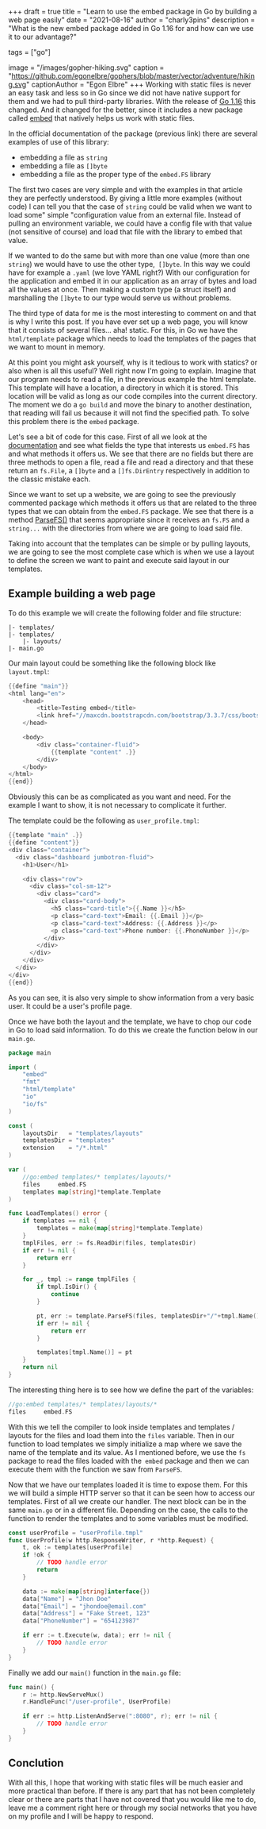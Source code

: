 +++
draft = true
title = "Learn to use the embed package in Go by building a web page easily"
date = "2021-08-16"
author = "charly3pins"
description = "What is the new embed package added in Go 1.16 for and how can we use it to our advantage?"

tags = ["go"]

image = "/images/gopher-hiking.svg"
caption = "https://github.com/egonelbre/gophers/blob/master/vector/adventure/hiking.svg"
captionAuthor = "Egon Elbre"
+++
Working with static files is never an easy task and less so in Go since we did not have native support for them and we had to pull third-party libraries. With the release of [Go 1.16](https://blog.golang.org/go1.16) this changed. And it changed for the better, since it includes a new package called [embed](https://pkg.go.dev/embed) that natively helps us work with static files.

In the official documentation of the package (previous link) there are several examples of use of this library:
- embedding a file as `string`
- embedding a file as `[]byte`
- embedding a file as the proper type of the `embed.FS` library

The first two cases are very simple and with the examples in that article they are perfectly understood. By giving a little more examples (without code) I can tell you that the case of `string` could be valid when we want to load some" simple "configuration value from an external file. Instead of pulling an environment variable, we could have a config file with that value (not sensitive of course) and load that file with the library to embed that value.

If we wanted to do the same but with more than one value (more than one `string`) we would have to use the other type,` []byte`. In this way we could have for example a `.yaml` (we love YAML right?) With our configuration for the application and embed it in our application as an array of bytes and load all the values ​​at once. Then making a custom type (a struct itself) and marshalling the `[]byte` to our type would serve us without problems.

The third type of data for me is the most interesting to comment on and that is why I write this post. If you have ever set up a web page, you will know that it consists of several files... aha! static. For this, in Go we have the `html/template` package which needs to load the templates of the pages that we want to mount in memory.

At this point you might ask yourself, why is it tedious to work with statics? or also when is all this useful? Well right now I'm going to explain. Imagine that our program needs to read a file, in the previous example the html template. This template will have a location, a directory in which it is stored. This location will be valid as long as our code compiles into the current directory. The moment we do a `go build` and move the binary to another destination, that reading will fail us because it will not find the specified path. To solve this problem there is the `embed` package.

Let's see a bit of code for this case. First of all we look at the [documentation](https://pkg.go.dev/embed#FS) and see what fields the type that interests us `embed.FS` has and what methods it offers us. We see that there are no fields but there are three methods to open a file, read a file and read a directory and that these return an `fs.File`, a `[]byte` and a `[]fs.DirEntry` respectively in addition to the classic mistake each.

Since we want to set up a website, we are going to see the previously commented package which methods it offers us that are related to the three types that we can obtain from the `embed.FS` package. We see that there is a method [ParseFS()](https://pkg.go.dev/html/template#ParseFS) that seems appropriate since it receives an `fs.FS` and a `string...` with the directories from where we are going to load said file.

Taking into account that the templates can be simple or by pulling layouts, we are going to see the most complete case which is when we use a layout to define the screen we want to paint and execute said layout in our templates.

## Example building a web page

To do this example we will create the following folder and file structure:
```vim
|- templates/
|- templates/
	|- layouts/
|- main.go
```

Our main layout could be something like the following block like `layout.tmpl`:
```go
{{define "main"}}
<html lang="en">
	<head>
		<title>Testing embed</title>
        <link href="//maxcdn.bootstrapcdn.com/bootstrap/3.3.7/css/bootstrap.min.css" rel="stylesheet">
	</head>

	<body>
		<div class="container-fluid">
			{{template "content" .}}
		</div>
	</body>
</html>
{{end}}
```
Obviously this can be as complicated as you want and need. For the example I want to show, it is not necessary to complicate it further.

The template could be the following as `user_profile.tmpl`:
```go
{{template "main" .}}
{{define "content"}}
<div class="container">
  <div class="dashboard jumbotron-fluid">
    <h1>User</h1>

    <div class="row">
      <div class="col-sm-12">
        <div class="card">
          <div class="card-body">
            <h5 class="card-title">{{.Name }}</h5>
            <p class="card-text">Email: {{.Email }}</p>
            <p class="card-text">Address: {{.Address }}</p>
            <p class="card-text">Phone number: {{.PhoneNumber }}</p>
          </div>
        </div>
      </div>
    </div>
  </div>
</div>
{{end}}
```
As you can see, it is also very simple to show information from a very basic user. It could be a user's profile page.

Once we have both the layout and the template, we have to chop our code in Go to load said information. To do this we create the function below in our `main.go`.
```go
package main

import (
	"embed"
	"fmt"
	"html/template"
	"io"
	"io/fs"
)

const (
	layoutsDir   = "templates/layouts"
	templatesDir = "templates"
	extension    = "/*.html"
)

var (
	//go:embed templates/* templates/layouts/*
	files     embed.FS
	templates map[string]*template.Template
)

func LoadTemplates() error {
	if templates == nil {
		templates = make(map[string]*template.Template)
	}
	tmplFiles, err := fs.ReadDir(files, templatesDir)
	if err != nil {
		return err
	}

	for _, tmpl := range tmplFiles {
		if tmpl.IsDir() {
			continue
		}

		pt, err := template.ParseFS(files, templatesDir+"/"+tmpl.Name(), layoutsDir+extension)
		if err != nil {
			return err
		}

		templates[tmpl.Name()] = pt
	}
	return nil
}
```
The interesting thing here is to see how we define the part of the variables:
```go
//go:embed templates/* templates/layouts/*
files     embed.FS
```
With this we tell the compiler to look inside templates and templates / layouts for the files and load them into the `files` variable. Then in our function to load templates we simply initialize a map where we save the name of the template and its value. As I mentioned before, we use the `fs` package to read the files loaded with the` embed` package and then we can execute them with the function we saw from `ParseFS`.

Now that we have our templates loaded it is time to expose them. For this we will build a simple HTTP server so that it can be seen how to access our templates. First of all we create our handler. The next block can be in the same `main.go` or in a different file. Depending on the case, the calls to the function to render the templates and to some variables must be modified.
```go
const userProfile = "userProfile.tmpl"
func UserProfile(w http.ResponseWriter, r *http.Request) {
	t, ok := templates[userProfile]
	if !ok {
		// TODO handle error
		return
	}

	data := make(map[string]interface{})		
	data["Name"] = "Jhon Doe"
	data["Email"] = "jhondoe@email.com"
	data["Address"] = "Fake Street, 123"
	data["PhoneNumber"] = "654123987"

	if err := t.Execute(w, data); err != nil {
		// TODO handle error
	}
}
```

Finally we add our `main()` function in the `main.go` file:
```go
func main() {
	r := http.NewServeMux()
	r.HandleFunc("/user-profile", UserProfile)

	if err := http.ListenAndServe(":8080", r); err != nil {
		// TODO handle error
	}
}
```

## Conclution

With all this, I hope that working with static files will be much easier and more practical than before. If there is any part that has not been completely clear or there are parts that I have not covered that you would like me to do, leave me a comment right here or through my social networks that you have on my profile and I will be happy to respond.
